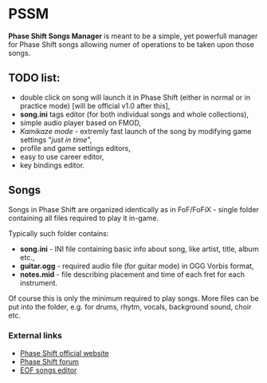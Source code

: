 # PSSM
__Phase Shift Songs Manager__ is meant to be a simple, yet powerfull manager for Phase Shift songs allowing numer of operations to be taken upon those songs.  
  
## TODO list:
* double click on song will launch it in Phase Shift (either in normal or in practice mode) [will be official v1.0 after this],
* __song.ini__ tags editor (for both individual songs and whole collections),
* simple audio player based on FMOD,
* _Kamikaze mode_ - extremly fast launch of the song by modifying game settings "_just in time_",
* profile and game settings editors,
* easy to use career editor,
* key bindings editor.
  
## Songs  
Songs in Phase Shift are organized identically as in FoF/FoFiX - single folder containing all files required to play it in-game.  
  
Typically such folder contains:  
* __song.ini__ - INI file containing basic info about song, like artist, title, album etc.,
* __guitar.ogg__ - required audio file (for guitar mode) in OGG Vorbis format,
* __notes.mid__ - file describing placement and time of each fret for each instrument.  
  
Of course this is only the minimum required to play songs. More files can be put into the folder, e.g. for drums, rhytm, vocals, background sound, choir etc.  
  
### External links
* [Phase Shift official website](http://dwsk.co.uk/index_phase_shift.html)
* [Phase Shift forum](http://dwsk.proboards.com/)
* [EOF songs editor](http://ignition.customsforge.com/eof)
